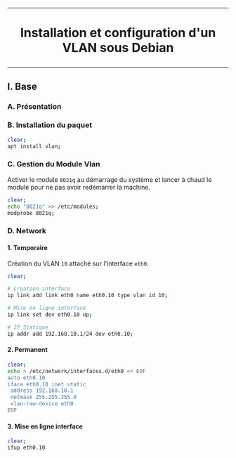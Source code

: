 --------------------------------------------------------------------------------
# <p align='center'> Installation et configuration d'un VLAN sous Debian </p>
--------------------------------------------------------------------------------
## I. Base
### A. Présentation

### B. Installation du paquet
```bash
clear;
apt install vlan;
```
### C. Gestion du Module Vlan
Activer le module `8021q` au démarrage du système et lancer à chaud le module pour ne pas avoir redémarrer la machine.
```bash
clear;
echo "8021q" >> /etc/modules;
modprobe 8021q;
```

### D. Network
#### 1. Temporaire
Création du VLAN `10` attaché sur l'interface `eth0`.
```bash
clear;

# Creation interface
ip link add link eth0 name eth0.10 type vlan id 10;

# Mise en ligne interface
ip link set dev eth0.10 up;

# IP Statique
ip addr add 192.168.10.1/24 dev eth0.10;
```

#### 2. Permanent
```bash
clear;
echo > /etc/network/interfaces.d/eth0 << EOF
auto eth0.10
iface eth0.10 inet static
 address 192.168.10.1
 netmask 255.255.255.0
 vlan-raw-device eth0
EOF
```
#### 3. Mise en ligne interface
```bash
clear;
ifup eth0.10
```
